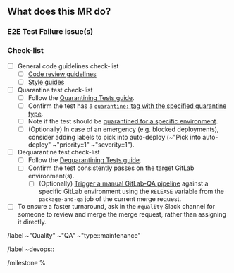 ## What does this MR do?

<!--
Please describe why the end-to-end test is being quarantined/ de-quarantined.

Please note that the aim of quarantining a test is not to get back a green pipeline, but rather to reduce
the noise (due to constantly failing tests, flaky tests, and so on) so that new failures are not missed.
-->


### E2E Test Failure issue(s)

<!-- Please link to the respective E2E test failure issue. -->


### Check-list

- [ ] General code guidelines check-list
  - [ ] [Code review guidelines](https://docs.gitlab.com/ee/development/code_review.html)
  - [ ] [Style guides](https://docs.gitlab.com/ee/development/contributing/style_guides.html)
- [ ] Quarantine test check-list
  - [ ] Follow the [Quarantining Tests guide](https://about.gitlab.com/handbook/engineering/quality/quality-engineering/debugging-qa-test-failures/#quarantining-tests).
  - [ ] Confirm the test has a [`quarantine:` tag with the specified quarantine type](https://about.gitlab.com/handbook/engineering/quality/quality-engineering/debugging-qa-test-failures/#quarantined-test-types).
  - [ ] Note if the test should be [quarantined for a specific environment](https://docs.gitlab.com/ee/development/testing_guide/end_to_end/execution_context_selection.html#quarantine-a-test-for-a-specific-environment).
  - [ ] (Optionally) In case of an emergency (e.g. blocked deployments), consider adding labels to pick into auto-deploy (~"Pick into auto-deploy" ~"priority::1" ~"severity::1").
- [ ] Dequarantine test check-list
  - [ ] Follow the [Dequarantining Tests guide](https://about.gitlab.com/handbook/engineering/quality/quality-engineering/debugging-qa-test-failures/#dequarantining-tests).
  - [ ] Confirm the test consistently passes on the target GitLab environment(s).
    - [ ] (Optionally) [Trigger a manual GitLab-QA pipeline](https://about.gitlab.com/handbook/engineering/quality/quality-engineering/tips-and-tricks/#running-gitlab-qa-pipeline-against-a-specific-gitlab-release) against a specific GitLab environment using the `RELEASE` variable from the `package-and-qa` job of the current merge request.
- [ ] To ensure a faster turnaround, ask in the `#quality` Slack channel for someone to review and merge the merge request, rather than assigning it directly.

<!-- Base labels. -->
/label ~"Quality" ~"QA" ~"type::maintenance"

<!--
Choose the stage that appears in the test path, e.g. ~"devops::create" for
`qa/specs/features/browser_ui/3_create/web_ide/add_file_template_spec.rb`.
-->
/label ~devops::

<!-- Select the current milestone. -->
/milestone %
